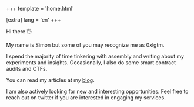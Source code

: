 +++
template = 'home.html'

[extra]
lang = 'en'
+++

Hi there 🖐️

My name is Simon but some of you may recognize me as 0xlgtm.

I spend the majority of time tinkering with assembly and writing about my experiments and insights. Occasionally, I also do some smart contract audits and CTFs.

You can read my articles at my [blog](./blog).

I am also actively looking for new and interesting opportunities. Feel free to reach out on twitter if you are interested in engaging my services.